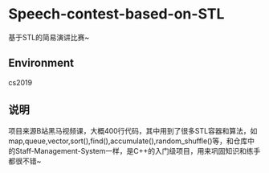 # Speech-contest-based-on-STL
基于STL的简易演讲比赛~

## Environment
cs2019

## 说明
项目来源B站黑马视频课，大概400行代码，其中用到了很多STL容器和算法，如map,queue,vector,sort(),find(),accumulate(),random_shuffle()等，和仓库中的Staff-Management-System一样，是C++的入门级项目，用来巩固知识和练手都很不错~
